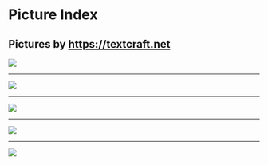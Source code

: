 # Picture Index

## Pictures by <a href="https://textcraft.net">https://textcraft.net<a>

<img src="https://i.imgur.com/tT2bCuR.jpeg">

---

<img src="https://i.imgur.com/SOwUXaQ.png">

---

<img src="https://i.imgur.com/ERzW9mv.png">

---

<img src="https://i.imgur.com/6ca0a9E.png">

---

<img src="https://i.imgur.com/ITOp4F2.png">
